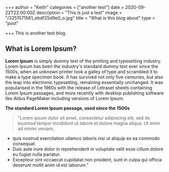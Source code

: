 +++
author = "Keith"
categories = ["another test"]
date = 2020-09-22T22:00:00Z
description = "This is just a test"
image = "/3251571561_ebdf25d9e0_o.jpg"
title = "What is this blog about"
type = "post"

+++
This is another test blog.

## What is Lorem Ipsum?

**Lorem Ipsum** is simply dummy text of the printing and typesetting industry. Lorem Ipsum has been the industry's standard dummy text ever since the 1500s, when an unknown printer took a galley of type and scrambled it to make a type specimen book. It has survived not only five centuries, but also the leap into electronic typesetting, remaining essentially unchanged. It was popularised in the 1960s with the release of Letraset sheets containing Lorem Ipsum passages, and more recently with desktop publishing software like Aldus PageMaker including versions of Lorem Ipsum.

**The standard Lorem Ipsum passage, used since the 1500s**

> "Lorem ipsum dolor sit amet, consectetur adipiscing elit, sed do eiusmod tempor incididunt ut labore et dolore magna aliqua. Ut enim ad minim veniam, 

* quis nostrud exercitation ullamco laboris nisi ut aliquip ex ea commodo consequat. 
* Duis aute irure dolor in reprehenderit in voluptate velit esse cillum dolore eu fugiat nulla pariatur. 
* Excepteur sint occaecat cupidatat non proident, sunt in culpa qui officia deserunt mollit anim id est laborum."